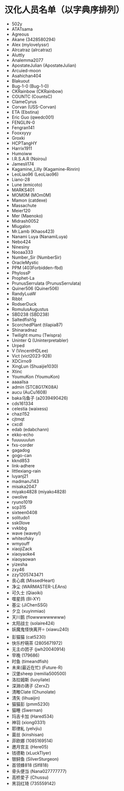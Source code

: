 # 汉化人员名单（以字典序排列）
* 502y
* ATATsama
* Agreous
* Akane (3428580294)
* Alex (mylovelyssr)
* Alrcatraz (alrcatraz)
* Aluttly
* Analemma2077
* ApostateJulian (ApostateJulian)
* Arcuied-moon
* Asahichan404
* Blakuout
* Bug-1-0 (Bug-1-0)
* CKRainbow (CKRainbow)
* COUNTC (CountsC)
* ClameCyrus
* Corvan (USS-Corvan)
* ETA (Ebstina)
* Eric Guo (qwedc001)
* FENGLIN-0
* Fengran141
* Fooxxyyy
* Groxki
* HCPTangHY
* Harrix1911
* Humoiww
* I.R.S.A.R (Noirou)
* Jamesli174
* Kagamine_Lilly (Kagamine-Rinrin)
* LeoLiao96 (LeoLiao96)
* Liano-28
* Lune (emicoto)
* MARKS401
* MOM0M (MOm0M)
* Mamon (catdexe)
* Massachute
* Meier120
* Mer (Maenoko)
* Midrash0052
* Miugalon
* Mr.Lamb (Khaos423)
* Nanami Luya (NanamiLuya)
* Nebo424
* Ninesiny
* Nooaa333
* Number_Sir (NumberSir)
* OracleMystic
* PPM (403Forbidden-fbd)
* PhylossP
* Prophet-La
* PrunusSerrulata (PrunusSerrulata)
* Quiner506 (Quiner506)
* RandyLuaW
* Ribbt
* RodserDuck
* RomulusAugustus
* SBD238 (SBD238)
* Saltedfish1g
* ScorchedPlant (tilapia87)
* Shinaradnaz
* Twilight mumu (Twispra)
* Uninter Q (Uninterpretabler)
* Urped
* V (VincentHDLee)
* Vict (vict2023-928)
* XDCirno9
* XingLun (Shuaijie1030)
* Xtinc
* YoumuKon (YoumuKon)
* aaaailsa
* admin (STC8G17K08A)
* aucu (AuCu1608)
* baka乌鱼子 (a2039490426)
* cds161334
* celestia (waixess)
* chazi152
* cjtmqt
* cxcdl
* edab (edabchann)
* ekko-echo
* fuuuuuulun
* fxs-corder
* gagadog
* gogo-can
* kknd853
* link-adhere
* littlexiang-rain
* luyanj21
* madmanJ143
* misaka2047
* miyako4828 (miyako4828)
* owolive
* ryuno1019
* scp315
* sixteen0408
* solitudo1
* ssk0love
* vvkbbg
* wave (waveyl)
* whiteofsky
* wmyouff
* xiaojiZack
* xiaoyaoke4
* xiaoyaowan
* yizesha
* zxy46
* zzy1205743471
* 丧心病 (MissedHeart)
* 净尘 (WARMASTER-LEAns)
* 可久士 (Qiaoiki)
* 噬星鸽 (Bl-XY)
* 基尘 (JiChenSSG)
* 夕立 (xuyinmiao)
* 天川鹅 (flowwwwwwwww)
* 太阳战士 (solaire424)
* 妖魔鬼怪快离开⭐ (xiawu240)
* 彭猫猫 (cat5230)
* 快乐柠萌茶 (2805671972)
* 无主の团子 (jwh20040914)
* 早晚 (179686)
* 时鱼 (timeandfish)
* 未来(最近在忙) (Future-R)
* 汉堡sheep (remilia500500)
* 洛拉姆斯 (luoyilate)
* 深淵の鴿子 (ZerxZ)
* 清睢Clate (Chunolate)
* 清矢 (lihuaijin)
* 猫猫彭 (pmm5230)
* 猫睡 (Swernan)
* 玛吉卡加 (Hared534)
* 神羽 (xiong0331)
* 耶律糺 (yelvjiu)
* 菌丝 (kinshisan)
* 菲欧娜 (1085169514)
* 邀月宫主 (Here05)
* 钱德勒 (xLuckTlyer)
* 银鲟鱼 (SilverSturgeon)
* 首领蜂818 (Slf818)
* 骨头便当 (Nana027777777)
* 高桥爱子 (Chussu)
* 黑羽红琦 (735559142)
